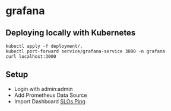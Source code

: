 # grafana

## Deploying locally with Kubernetes
```
kubectl apply -f deployment/.
kubectl port-forward service/grafana-service 3000 -n grafana
curl localhost:3000
```

## Setup
- Login with admin:admin
- Add Prometheus Data Source
- Import Dashboard [SLOs Ping](dashboard/slos-ping.json)
